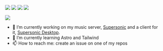 ![](https://img.shields.io/badge/Arch_Linux-1793D1?style=for-the-badge&logo=arch-linux&logoColor=white)
![](https://img.shields.io/badge/Python-3776AB?style=for-the-badge&logo=python&logoColor=white)
![](https://img.shields.io/badge/Visual_Studio_Code-0078D4?style=for-the-badge&logo=visual%20studio%20code&logoColor=white)
![](https://img.shields.io/badge/PyCharm-19588C.svg?&style=for-the-badge&logo=PyCharm&logoColor=white)

<a href="https://github.com/yuckdevchan"><img align="center" src="https://github-readme-stats.vercel.app/api/top-langs/?username=yuckdevchan&layout=compact&theme=transparent&hide_border=true&langs_count=4&exclude_repo=tibernet3" /></a>

- 🔭 I’m currently working on my music server, [Supersonic](https://github.com/yuckdevchan/supersonic-server) and a client for it, [Supersonic Desktop](https://github.com/yuckdevchan/supersonic-desktop).
- 🌱 I’m currently learning Astro and Tailwind
- 📫 How to reach me: create an issue on one of my repos
